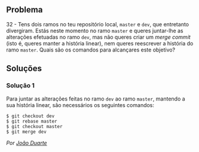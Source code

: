 ## Problema

32 - Tens dois ramos no teu repositório local, `master` e `dev`, que entretanto
divergiram. Estás neste momento no ramo `master` e queres juntar-lhe as
alterações efetuadas no ramo `dev`, mas não queres criar um _merge commit_
(isto é, queres manter a história linear), nem queres reescrever a história do
ramo `master`. Quais são os comandos para alcançares este objetivo?

## Soluções

### Solução 1

Para juntar as alterações feitas no ramo `dev` ao ramo `master`, mantendo a sua
história linear, são necessários os seguintes comandos:

```
$ git checkout dev
$ git rebase master
$ git checkout master
$ git merge dev
```

*Por [João Duarte](https://github.com/JoaoAlexandreDuarte)*
